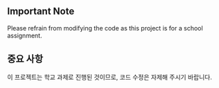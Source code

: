 ## Important Note
Please refrain from modifying the code as this project is for a school assignment.

## 중요 사항
이 프로젝트는 학교 과제로 진행된 것이므로, 코드 수정은 자제해 주시기 바랍니다.
